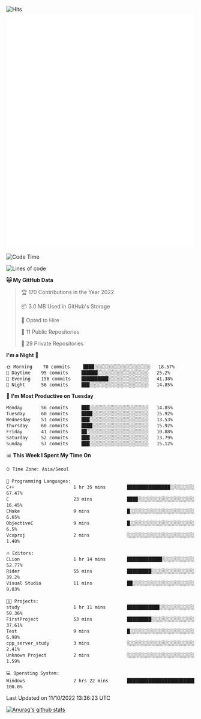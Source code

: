 ![Hits](https://hits.seeyoufarm.com/api/count/incr/badge.svg?url=https%3A%2F%2Fgithub.com%2Fkokose1234&count_bg=%2379C83D&title_bg=%23555555&icon=apple.svg&icon_color=%23E7E7E7&title=hits&edge_flat=false)
<br/>
![Metrics](https://github.com/kokose1234/kokose1234/blob/main/github-metrics.svg)

<!--START_SECTION:waka-->
![Code Time](http://img.shields.io/badge/Code%20Time-699%20hrs%2025%20mins-blue)

![Lines of code](https://img.shields.io/badge/From%20Hello%20World%20I%27ve%20Written-901%20Thousand%20lines%20of%20code-blue)

**🐱 My GitHub Data** 

> 🏆 170 Contributions in the Year 2022
 > 
> 📦 3.0 MB Used in GitHub's Storage 
 > 
> 💼 Opted to Hire
 > 
> 📜 11 Public Repositories 
 > 
> 🔑 29 Private Repositories  
 > 
**I'm a Night 🦉** 

```text
🌞 Morning    70 commits     ████░░░░░░░░░░░░░░░░░░░░░   18.57% 
🌆 Daytime    95 commits     ██████░░░░░░░░░░░░░░░░░░░   25.2% 
🌃 Evening    156 commits    ██████████░░░░░░░░░░░░░░░   41.38% 
🌙 Night      56 commits     ███░░░░░░░░░░░░░░░░░░░░░░   14.85%

```
📅 **I'm Most Productive on Tuesday** 

```text
Monday       56 commits     ███░░░░░░░░░░░░░░░░░░░░░░   14.85% 
Tuesday      60 commits     ████░░░░░░░░░░░░░░░░░░░░░   15.92% 
Wednesday    51 commits     ███░░░░░░░░░░░░░░░░░░░░░░   13.53% 
Thursday     60 commits     ████░░░░░░░░░░░░░░░░░░░░░   15.92% 
Friday       41 commits     ██░░░░░░░░░░░░░░░░░░░░░░░   10.88% 
Saturday     52 commits     ███░░░░░░░░░░░░░░░░░░░░░░   13.79% 
Sunday       57 commits     ███░░░░░░░░░░░░░░░░░░░░░░   15.12%

```


📊 **This Week I Spent My Time On** 

```text
⌚︎ Time Zone: Asia/Seoul

💬 Programming Languages: 
C++                      1 hr 35 mins        ████████████████░░░░░░░░░   67.47% 
C                        23 mins             ████░░░░░░░░░░░░░░░░░░░░░   16.45% 
CMake                    9 mins              █░░░░░░░░░░░░░░░░░░░░░░░░   6.65% 
ObjectiveC               9 mins              █░░░░░░░░░░░░░░░░░░░░░░░░   6.5% 
Vcxproj                  2 mins              ░░░░░░░░░░░░░░░░░░░░░░░░░   1.48%

🔥 Editors: 
CLion                    1 hr 14 mins        █████████████░░░░░░░░░░░░   52.77% 
Rider                    55 mins             █████████░░░░░░░░░░░░░░░░   39.2% 
Visual Studio            11 mins             ██░░░░░░░░░░░░░░░░░░░░░░░   8.03%

🐱‍💻 Projects: 
study                    1 hr 11 mins        ████████████░░░░░░░░░░░░░   50.36% 
FirstProject             53 mins             █████████░░░░░░░░░░░░░░░░   37.61% 
Test                     9 mins              █░░░░░░░░░░░░░░░░░░░░░░░░   6.98% 
cpp_server_study         3 mins              ░░░░░░░░░░░░░░░░░░░░░░░░░   2.41% 
Unknown Project          2 mins              ░░░░░░░░░░░░░░░░░░░░░░░░░   1.59%

💻 Operating System: 
Windows                  2 hrs 22 mins       █████████████████████████   100.0%

```


 Last Updated on 11/10/2022 13:36:23 UTC
<!--END_SECTION:waka-->

[![Anurag's github stats](https://github-readme-stats.vercel.app/api?username=kokose1234&theme=dracula)](https://github.com/anuraghazra/github-readme-stats)



	
